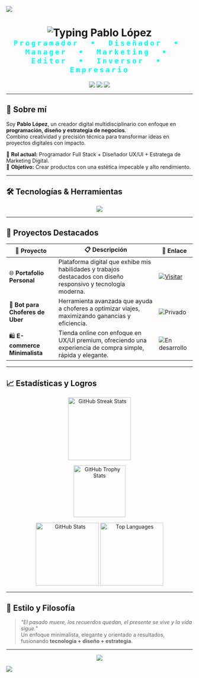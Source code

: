 <!-- Banner compacto y elegante -->
<img src="https://user-images.githubusercontent.com/73097560/115834477-dbab4500-a447-11eb-908a-139a6edaec5c.gif">

<!-- Título animado con tipografía futurista -->
<h1 align="center">
  <img src="https://readme-typing-svg.herokuapp.com?font=Orbitron&weight=700&size=48&pause=1000&color=00FFF7&center=true&vCenter=true&width=800&lines=Hola,+soy+Pablo+L%C3%B3pez" alt="Typing Pablo López" />
</h1>

<!-- Subtítulo futurista -->
<p align="center" style="color:#00FFF7; font-family: 'Orbitron', monospace; font-size: 20px; font-weight: 600; letter-spacing: 4px; margin-top: -20px;">
  Programador &nbsp;&bull;&nbsp; Diseñador &nbsp;&bull;&nbsp; Manager &nbsp;&bull;&nbsp; Marketing &nbsp;&bull;&nbsp; Editor &nbsp;&bull;&nbsp; Inversor &nbsp;&bull;&nbsp; Empresario
</p>

<!-- Badges de contacto -->
<p align="center">
  <a href="https://pablocv.rf.gd"><img src="https://img.shields.io/badge/🌐%20Portafolio-000000?style=for-the-badge&logo=vercel&logoColor=white" /></a>
  <a href="mailto:nevuwuaze@gmail.com"><img src="https://img.shields.io/badge/📧%20Email-EA4335?style=for-the-badge&logo=gmail&logoColor=white" /></a>
  <a href="https://github.com/pablocv"><img src="https://img.shields.io/badge/GitHub-181717?style=for-the-badge&logo=github&logoColor=white" /></a>
</p>

---

## 🖤 Sobre mí
Soy **Pablo López**, un creador digital multidisciplinario con enfoque en **programación, diseño y estrategia de negocios**.  
Combino creatividad y precisión técnica para transformar ideas en proyectos digitales con impacto.

💼 **Rol actual:** Programador Full Stack + Diseñador UX/UI + Estratega de Marketing Digital.  
🎯 **Objetivo:** Crear productos con una estética impecable y alto rendimiento.  

---

## 🛠 Tecnologías & Herramientas

<p align="center">
  <img src="https://skillicons.dev/icons?i=html,css,js,ts,react,nextjs,nodejs,python,php,java,mysql,figma,photoshop,illustrator,git,github,wordpress,bootstrap,tailwind,vscode,linux" />
</p>

---

## 🚀 Proyectos Destacados

| 🚀 **Proyecto**               | 📋 **Descripción**                                                                 | 🔗 **Enlace**                                                                                       |
|------------------------------|-----------------------------------------------------------------------------------|---------------------------------------------------------------------------------------------------|
| 🌐 **Portafolio Personal**    | Plataforma digital que exhibe mis habilidades y trabajos destacados con diseño responsivo y tecnología moderna. | [![Visitar](https://img.shields.io/badge/Visitar%20Portafolio-00FFF7?style=for-the-badge&logo=vercel&logoColor=black)](https://pablocv.rf.gd) |
| 🤖 **Bot para Choferes de Uber** | Herramienta avanzada que ayuda a choferes a optimizar viajes, maximizando ganancias y eficiencia.                   | ![Privado](https://img.shields.io/badge/Privado-FF4B4B?style=for-the-badge&logo=lock&logoColor=white)                                    |
| 🛍 **E-commerce Minimalista** | Tienda online con enfoque en UX/UI premium, ofreciendo una experiencia de compra simple, rápida y elegante.          | ![En desarrollo](https://img.shields.io/badge/En%20Desarrollo-FFD93B?style=for-the-badge&logo=progress&logoColor=black)                 |

---

## 📈 Estadísticas y Logros

<p align="center">
  <img src="https://github-readme-streak-stats.herokuapp.com/?user=pablocv&theme=dark&hide_border=true&stroke=00FFF7&background=0D1117&fire=00FFD1&ring=00FFF7&currStreakNum=00FFD1&sideNums=00FFF7&currStreakLabel=00FFD1&sideLabels=00FFF7&dates=6EE7B7" height="170" alt="GitHub Streak Stats" />
</p>

<p align="center" style="margin-top: 10px;">
  <img src="https://github-profile-trophy.vercel.app/?username=pablocv&theme=radical&no-frame=true&no-bg=true&margin-w=5&margin-h=5&row=1" height="140" alt="GitHub Trophy Stats" />
</p>

<p align="center" style="margin-top: 15px;">
  <img src="https://github-readme-stats.vercel.app/api?username=pablocv&show_icons=true&theme=dark&hide_border=true&count_private=true&include_all_commits=true&custom_title=📊%20Estadísticas%20de%20GitHub" height="170" alt="GitHub Stats" />
  <img src="https://github-readme-stats.vercel.app/api/top-langs/?username=pablocv&layout=compact&theme=dark&hide_border=true&langs_count=8" height="170" alt="Top Languages" />
</p>

---

## 🎨 Estilo y Filosofía
> *"El pasado muere, los recuerdos quedan, el presente se vive y la vida sigue."*  
Un enfoque minimalista, elegante y orientado a resultados, fusionando **tecnología + diseño + estrategia**.

---

<!-- Footer animado -->
<p align="center">
  <img src="https://capsule-render.vercel.app/api?type=waving&color=0:000000,100:434343&height=120&section=footer"/>
</p>

<img src="https://user-images.githubusercontent.com/73097560/115834477-dbab4500-a447-11eb-908a-139a6edaec5c.gif">
